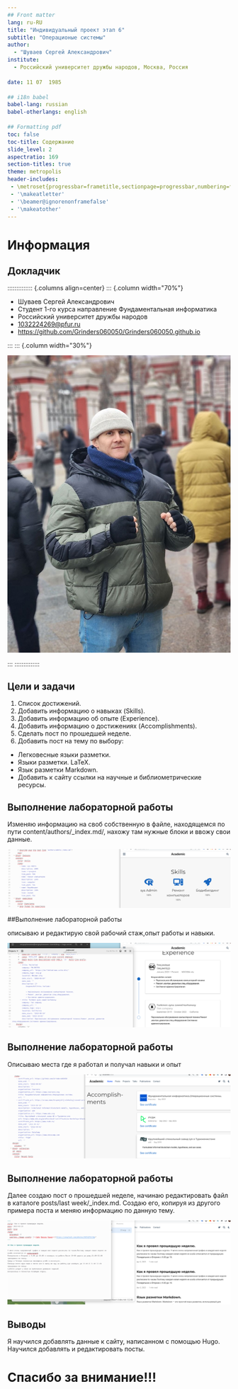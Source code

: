 ```yaml
---
## Front matter
lang: ru-RU
title: "Индивидуальный проект этап 6"
subtitle: "Операционые системы"
author:
  - "Шуваев Сергей Александрович"
institute:
  - Российский университет дружбы народов, Москва, Россия
 
date: 11 07  1985

## i18n babel
babel-lang: russian
babel-otherlangs: english

## Formatting pdf
toc: false
toc-title: Содержание
slide_level: 2
aspectratio: 169
section-titles: true
theme: metropolis
header-includes:
 - \metroset{progressbar=frametitle,sectionpage=progressbar,numbering=fraction}
 - '\makeatletter'
 - '\beamer@ignorenonframefalse'
 - '\makeatother'
---
```


# Информация

## Докладчик

:::::::::::::: {.columns align=center}
::: {.column width="70%"}

  * Шуваев Сергей Александрович
  * Студент 1-го курса направление Фундаментальная информатика
  * Российский университет дружбы народов
  * [1032224269@pfur.ru](grinders060050@mail.ru)
  * <https://github.com/Grinders060050/Grinders060050.github.io>

:::
::: {.column width="30%"}

![](./image/shuwaew.jpg)

:::
::::::::::::::

## Цели и задачи

1. Список достижений.
2. Добавить информацию о навыках (Skills).
3. Добавить информацию об опыте (Experience).
4. Добавить информацию о достижениях (Accomplishments).
5. Сделать пост по прошедшей неделе.
6. Добавить пост на тему по выбору:
* Легковесные языки разметки.
* Языки разметки. LaTeX.
* Язык разметки Markdown.
* Добавить к сайту ссылки на научные и библиометрические ресурсы.

## Выполнение лабораторной работы

Изменяю информацию на своб собственную в файле, находящемся по пути content/authors/_index.md/, нахожу там нужные блоки и ввожу свои данные.

![](./image/1.png)

##Выполнение лабораторной работы

описываю и редактирую свой рабочий стаж,опыт работы и навыки.

![](./image/2.png)

## Выполнение лабораторной работы

Описываю места где я работал и получал навыки и опыт

![](./image/3.png)

## Выполнение лабораторной работы

Далее создаю пост о прошедшей неделе, начинаю редактировать файл в каталоге posts/last week/_index.md. Создаю его, копируя из другого примера поста и меняю информацию по данную тему.

![](./image/4.png)

## Выводы

Я научился добавлять данные к сайту, написанном с помощью Hugo. 
Научился добавлять и редактировать посты.

# Спасибо за внимание!!!

